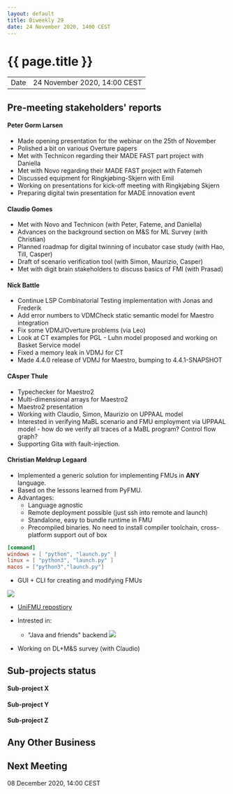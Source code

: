 ```yaml
---
layout: default
title: Biweekly 29
date: 24 November 2020, 1400 CEST
---
```


<script src="https://code.jquery.com/jquery-1.11.1.min.js">
</script>
<script src="/javascripts/edit.js"></script>
<script>setEditButonNm();</script>

# {{ page.title }}

|||
|---|---|
| Date | 24 November 2020, 14:00 CEST |


## Pre-meeting stakeholders' reports

<!-- Please keep in mind that the minutes are publicly available.-->

#### Peter Gorm Larsen
* Made opening presentation for the webinar on the 25th of November
* Polished a bit on various Overture papers
* Met with Technicon regarding their MADE FAST part project with Daniella
* Met with Novo regarding their MADE FAST project with Fatemeh
* Discussed equipment for Ringkjøbing-Skjern with Emil
* Working on presentations for kick-off meeting with Ringkjøbing Skjern
* Preparing digital twin presentation for MADE innovation event

#### Claudio Gomes
* Met with Novo and Technicon (with Peter, Fateme, and Daniella)
* Advances on the background section on M&S for ML Survey (with Christian)
* Planned roadmap for digital twinning of incubator case study (with Hao, Till, Casper)
* Draft of scenario verification tool (with Simon, Maurizio, Casper)
* Met with digit brain stakeholders to discuss basics of FMI (with Prasad)

#### Nick Battle
* Continue LSP Combinatorial Testing implementation with Jonas and Frederik
* Add error numbers to VDMCheck static semantic model for Maestro integration
* Fix some VDMJ/Overture problems (via Leo)
* Look at CT examples for PGL - Luhn model proposed and working on Basket Service model
* Fixed a memory leak in VDMJ for CT
* Made 4.4.0 release of VDMJ for Maestro, bumping to 4.4.1-SNAPSHOT


#### CAsper Thule
* Typechecker for Maestro2
* Multi-dimensional arrays for Maestro2
* Maestro2 presentation
* Working with Claudio, Simon, Maurizio on UPPAAL model
* Interested in verifying MaBL scenario and FMU employment via UPPAAL model - how do we verify all traces of a MaBL program? Control flow graph?
* Supporting Gita with fault-injection.

#### Christian Møldrup Legaard

- Implemented a generic solution for implementing FMUs in **ANY** language.
- Based on the lessons learned from PyFMU.
- Advantages:
  - Language agnostic
  - Remote deployment possible (just ssh into remote and launch)
  - Standalone, easy to bundle runtime in FMU
  - Precompiled binaries. No need to install compiler toolchain, cross-platform support out of box

```toml
[command]
windows = [ "python", "launch.py" ]
linux = [ "python3", "launch.py" ]
macos = ["python3","launch.py"]
```

- GUI + CLI for creating and modifying FMUs

![](2020-11-24-11-57-57.png)

- [UniFMU repostiory](https://github.com/INTO-CPS-Association/unifmu)

- Intrested in:

  - "Java and friends" backend
    ![](2020-11-24-12-06-59.png)

- Working on DL+M&S survey (with Claudio)


## Sub-projects status


#### Sub-project X

#### Sub-project Y

#### Sub-project Z

##  Any Other Business

Next Meeting
------------

08 December 2020, 14:00 CEST


<div id="edit_page_div"></div>
